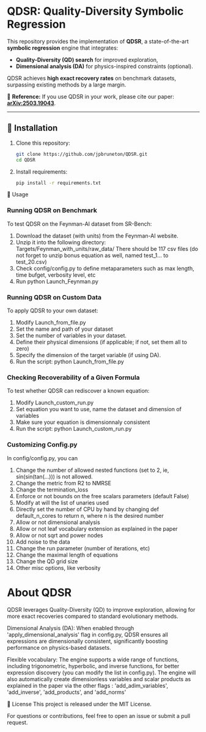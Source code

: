 # QDSR: Quality-Diversity Symbolic Regression  

This repository provides the implementation of **QDSR**, a state-of-the-art **symbolic regression** engine that integrates:  
- **Quality-Diversity (QD) search** for improved exploration,  
- **Dimensional analysis (DA)** for physics-inspired constraints (optional).  

QDSR achieves **high exact recovery rates** on benchmark datasets, surpassing existing methods by a large margin.  

🔗 **Reference:** If you use QDSR in your work, please cite our paper: **[arXiv:2503.19043](https://arxiv.org/abs/2503.19043)**.  

---

## 🚀 Installation  

1. Clone this repository:  
   ```bash
   git clone https://github.com/jpbruneton/QDSR.git
   cd QDSR

2. Install requirements:
   ```bash
   pip install -r requirements.txt

🔧 Usage
### Running QDSR on Benchmark
To test QDSR on the Feynman-AI dataset from SR-Bench:

1. Download the dataset (with units) from the Feynman-AI website.
2. Unzip it into the following directory:
Targets/Feynman_with_units/raw_data/
There should be 117 csv files (do not forget to unzip bonus equation as well, named test_1... to test_20.csv)
4. Check config/config.py to define metaparameters such as max length, time bufget, verbosity level, etc
3. Run python Launch_Feynman.py

### Running QDSR on Custom Data
To apply QDSR to your own dataset:

1. Modify Launch_from_file.py
2. Set the name and path of your dataset
3. Set the number of variables in your dataset.
4. Define their physical dimensions (if applicable; if not, set them all to zero)
5. Specify the dimension of the target variable (if using DA).
6. Run the script: python Launch_from_file.py 

### Checking Recoverability of a Given Formula
To test whether QDSR can rediscover a known equation:
1. Modify Launch_custom_run.py
2. Set equation you want to use, name the dataset and dimension of variables
3. Make sure your equation is dimensionnaly consistent
4. Run the script: python Launch_custom_run.py

### Customizing Config.py
In config/config.py, you can
1. Change the number of allowed nested functions (set to 2, ie, sin(sin(tan(...))) is not allowed.
2. Change the metric from R2 to NMRSE
3. Change the termination_loss
4. Enforce or not bounds on the free scalars parameters (default False)
5. Modify at will the list of unaries used
6. Directly set the number of CPU by hand by changing def default_n_cores to return n, where n is the desired number
7. Allow or not dimensional analysis
8. Allow or not leaf vocabulary extension as explained in the paper
9. Allow or not sqrt and power nodes
10. Add noise to the data
11. Change the run parameter (number of iterations, etc)
12. Change the maximal length of equations
13. Change the QD grid size
14. Other misc options, like verbosity


# About QDSR
QDSR leverages Quality-Diversity (QD) to improve exploration, allowing for more exact recoveries compared to standard evolutionary methods.

Dimensional Analysis (DA): When enabled through 'apply_dimensional_analysis' flag in config.py, QDSR ensures all expressions are dimensionally consistent, significantly boosting performance on physics-based datasets.

Flexible vocabulary: The engine supports a wide range of functions, including trigonometric, hyperbolic, and inverse functions, for better expression discovery (you can modify the list in config.py).
The engine will also automatically create dimensionless variables and scalar products as explained in the paper via the other flags : 'add_adim_variables', 'add_inverse', 'add_products', and 'add_norms'


📄 License
This project is released under the MIT License.

For questions or contributions, feel free to open an issue or submit a pull request.
